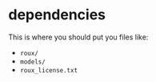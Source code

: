 # dependencies

This is where you should put you files like:

- `roux/`
- `models/`
- `roux_license.txt`